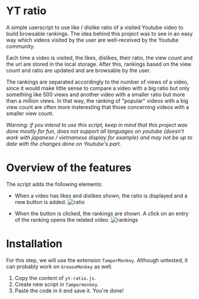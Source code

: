 # YT ratio
A simple userscript to use like / dislike ratio of a visited Youtube video to build browsable rankings. The idea behind
this project was to see in an easy way which videos visited by the user are well-received by the Youtube community.

Each time a video is visited, the likes, dislikes, their ratio, the view count and the url are stored in the local storage.
After this, rankings based on the view count and ratio are updated and are browsable by the user.

The rankings are separated accordingly to the number of views of a video, since it would make little sense to compare
a video with a big ratio but only something like 500 views and another video with a smaller ratio but more than a 
million views. In that way, the ranking of "popular" videos with a big view count are often more insteresting that those
concerning videos with a smaller view count.

*Warning: if you intend to use this script, keep in mind that this project was done mostly for fun, does not support all languages on youtube (doesn't work with japanese / vietnamese display for example) and may not be up to date with the changes done on Youtube's part.*

# Overview of the features

The script adds the following elements:
- When a video has likes and dislikes shown, the ratio is displayed and a new button is added.
![ratio](https://cloud.githubusercontent.com/assets/2306585/22619215/4091ea66-eaf0-11e6-8377-5b29ba1e5da9.png)

- When the button is clicked, the rankings are shown. A click on an entry of the ranking opens the related video.
![rankings](https://cloud.githubusercontent.com/assets/2306585/22619212/1f98bb8c-eaf0-11e6-9f28-a5e24fc56d7c.png)

# Installation

For this step, we will use the extension `TamperMonkey`. Although untested, it can probably work on `GreaseMonkey` as well.

1. Copy the content of `yt-ratio.js`.
2. Create new script in `Tampermonkey`.
3. Paste the code in it and save it. You're done!
